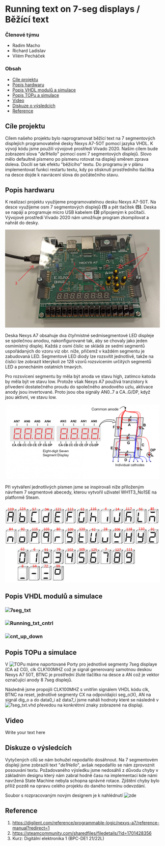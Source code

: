 # Running text on 7-seg displays / Běžící text

### Členové týmu

* Radim Macho
* Richard Ladislav
* Vilém Pecháček

### Obsah

* [Cíle projektu](#objectives)
* [Popis hardwaru](#hardware)
* [Popis VHDL modulů a simulace](#modules)
* [Popis TOPu a simulace](#top)
* [Video](#video)
* [Diskuze o výsledcích](#discussion)
* [Reference](#references)

<a name="objectives"></a>

## Cíle projektu

Cílem našeho projektu bylo naprogramovat běžící text na 7 segmentových displejích programovatelné desky Nexys A7-5OT pomocí jazyka VHDL. 
K vývoji kódu jsme použili vývojové prostředí Vivado 2020. Naším cílem bude zobrazení slova "*de1Hello*" pomocí osmi 7 segmentových displejů. Slovo mělo defaultně písmeno po písmenu rotovat na displeji směrem zprava doleva. Docílí se tak efektu "běžícího" textu. Do programu je v plánu implementovat funkci restartu textu, kdy po stisknutí prostředního tlačítka na desce dojde k navrácení slova do počátečního stavu.

<a name="hardware"></a>

## Popis hardwaru

K realizaci projektu využijeme programovatelnou desku Nexys A7-50T. Na desce využijeme osm 7 segmentových displejů **(1)** a pět tlačítek **(5)**. Deska se napájí a programuje micro USB kabelem **(3)** připojeným k počítači. Vývojové prostředí Vivado 2020 nám umožňuje program zkompilovat a nahrát do desky.

![nexys](images/nexys-a7-50t.jpg)

Deska Nexys A7 obsahuje dva čtyřmístné sedmisegmentové LED displeje se společnou anodou, nakonfigurované tak, aby se chovaly jako jeden osmimístný displej. Každá z osmi číslic se skládá ze sedmi segmentů uspořádaných do vzoru viz obr. níže, přičemž v každém segmentu je zabudovaná LED. Segmentové LED diody lze rozsvítit jednotlivě, takže na číslici lze zobrazit kterýkoli ze 128 vzorů rozsvícením určitých segmentů LED a ponecháním ostatních tmavých.

Pro rozsvícení segmentu by měla být anoda ve stavu high, zatímco katoda by měla být ve stavu low. Protože však Nexys A7 používá tranzistory k přivedení dostatečného proudu do společného anodového uzlu, aktivace anody jsou invertované. Proto jsou oba signály AN0..7 a CA..G/DP, když jsou aktivní, ve stavu low.

<p align="center">
  <img src="images/segment.png">
</p>

Při vytváření jednotlivých písmen jsme se inspirovali níže přiloženým návrhem 7 segmentové abecedy, kterou vytvořil uživatel WH1T3_No1SE na platformě Steam.

<p align="center">
  <img src="images/seg_alphabet.png">
</p>

<a name="modules"></a>

## Popis VHDL modulů a simulace

### ![7seg_txt](Projekt_DE1/Project_DE1.srcs/sources_1/new/7seg_txt.vhd)


### ![Running_txt_cntrl](Projekt_DE1/Project_DE1.srcs/sources_1/new/Running_txt_cntrl.vhd)



### ![cnt_up_down](Projekt_DE1/Project_DE1.srcs/sources_1/new/cnt_up_down.vhd)




<a name="top"></a>

## Popis TOPu a simulace

V ![TOPu](Projekt_DE1/Project_DE1.srcs/sources_1/new/TOP.vhd) máme naportované Porty pro jednotlivé segmenty 7seg displaye (CA až CG), clk CLK100MHZ což je signál generovaný samotnou deskou Nexys A7 50T, BTNC je prostřední žluté tlačítko na desce a AN což je vektor označující anody 8 7seg displejů.

Následně jsme propojili CLK100MHZ s vnitřím signálem VHDL kódu clk, BTNC na reset, jednotlivé segmenty CX na odpovídajíci seg_o(X), AN na signál dig_o a do data0_i až data7_i jsme naháli hodnoty které se následně v ![7seg_txt.vhd](Projekt_DE1/Project_DE1.srcs/sources_1/new/7seg_txt.vhd) převedou na konkrétnní znaky zobrazené na displaji.

<a name="video"></a>

## Video

Write your text here

<a name="references"></a>

## Diskuze o výsledcích

Vytyčených cílů se nám bohužel nepodařilo dosáhnout. Na 7 segmentovém displeji jsme zobrazili text "*de1Hello*", avšak nepodařilo se nám zprovoznit posouvání textu.
Požadovaného výsledku jsme nedosáhli z důvodu chyby v základním designu který nám zabral hodně času na implementaci kde námi navržená State Machine nebyla schopna správné rotace. Zjištění chyby bylo příliž pozdě na opravu celého projektu do daného termínu odevzdání.

Soubor s rozpracovaným novým designem je k nahlédnutí ![zde](Projekt_DE1/Project_DE1.srcs/sources_1/new/...)

<a name="discussion"></a>

## Reference

1. https://digilent.com/reference/programmable-logic/nexys-a7/reference-manual?redirect=1
2. https://steamcommunity.com/sharedfiles/filedetails/?id=1701428356
3. Kurz: Digitální elektronika 1 (BPC-DE1 21/22L)
